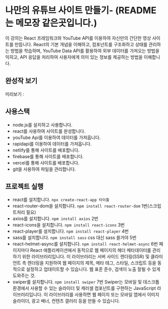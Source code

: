 # 나만의 유튜브 사이트 만들기- (README는 메모장 같은곳입니다.)

이 강의는 React 프레임워크와 YouTube API를 이용하여 자신만의 간단한 영상 사이트를 만듭니다. React의 기본 개념을 이해하고, 컴포넌트를 구조화하고 상태를 관리하는 방법을 학습하며, 
YouTube Data API를 활용하여 외부 데이터를 가져오는 방법을 익히고, API 응답을 처리하여 사용자에게 의미 있는 정보를 제공하는 방법을 이해합니다.

## 완성작 보기
미리보기 : 

## 사용스택
- node.js를 설치하고 사용합니다. 
- react를 사용하여 사이트를 완성합니다. 
- youTube Api를 이용하여 데이터를 가져옵니다.
- rapidapi를 이용하여 데이터를 가져옵니다.
- netlify를 통해 사이트를 배포합니다.
- firebase를 통해 사이트를 배포합니다.
- vercel를 통해 사이트를 배포합니다.
- git을 사용하여 파일을 관리합니다.

## 프로젝트 실행
- react를 설치합니다. `npx create-react-app 타이틀`
- react-router-dom을 설치합니다. `npm install react-router-dom` 1번(스크립트처리 필요)
- axios를 설치합니다. `npm install axios` 2번
- react-icons을 설치합니다. `npm install react-icons` 3번
- react-player를 설치합니다. `npm install react-player` 4번
- sass를 설치합니다. `npm install sass` css 대신 sass 쓸거야 5번 
- react-helmet-async를 설치합니다. `npm install react-helmet-async` 6번 페이지마다  React 애플리케이션에서 동적으로 웹 페이지의 헤더 메타데이터를 관리하기 위한 라이브러리입니다. 
                                                                    이 라이브러리는 서버 사이드 렌더링(SSR) 및 클라이언트 측 렌더링을 지원하여 웹 페이지의 제목, 메타 태그, 스타일, 스크립트 등을 동적으로 설정하고 업데이트할 수 있습니다. 웹 표준 준수, 검색이 노출 잘될 수 있게 도와주는 것.
- swiper를 설치합니다. `npm install swiper`                         7번 Swiper는 모바일 및 데스크톱 환경에서 사용할 수 있는 슬라이더 및 캐러셀 컴포넌트를 구현하는 JavaScript 라이브러리입니다. 
                                                                    이 라이브러리를 사용하면 웹 페이지 또는 모바일 앱에서 이미지 슬라이더, 광고 배너, 컨텐츠 갤러리 등을 만들 수 있습니다.

